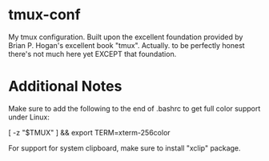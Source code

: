 tmux-conf
=========

My tmux configuration. Built upon the excellent foundation provided by Brian P. Hogan's excellent book "tmux". Actually. to be perfectly honest there's not much here yet EXCEPT that foundation.


Additional Notes
================

Make sure to add the following to the end of .bashrc to get full color support under Linux:

  [ -z "$TMUX" ] && export TERM=xterm-256color

For support for system clipboard, make sure to install "xclip" package.

